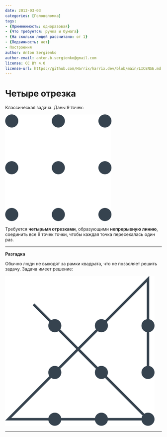 ```yaml
---
date: 2013-03-03
categories: [Головоломка]
tags:
- {Применимость: одноразовая}
- {Что требуется: ручка и бумага}
- {На сколько людей рассчитано: от 1}
- {Подвижность: нет}
- Построения
author: Anton Sergienko
author-email: anton.b.sergienko@gmail.com
license: CC BY 4.0
license-url: https://github.com/Harrix/harrix.dev/blob/main/LICENSE.md
---
```


# Четыре отрезка

Классическая задача. Даны 9 точек:

![Рисунок задачи](img/problem.svg)

Требуется **четырьмя отрезками**, образующими **непрерывную линию**, соединить все 9 точек точки, чтобы каждая точка пересекалась один раз.

---

**Разгадка** <!-- !details -->

Обычно люди не выходят за рамки квадрата, что не позволяет решить задачу. Задача имеет решение:

![Решение](img/solution.svg)

---
